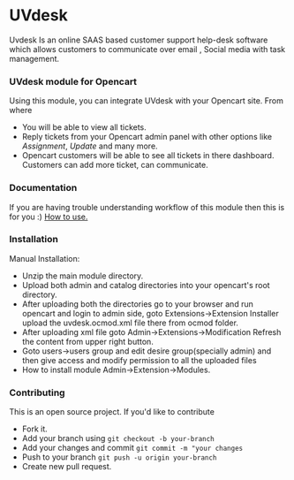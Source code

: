 # UVdesk
Uvdesk Is an online SAAS based customer support help-desk software which allows customers to communicate over email , Social media with task management.

### UVdesk module for Opencart

Using this module, you can integrate UVdesk with your Opencart site. From where 
- You will be able to view all tickets.
- Reply tickets from your Opencart admin panel with other options like *Assignment*, *Update* and many more.
- Opencart customers will be able to see all tickets in there dashboard. Customers can add more ticket, can communicate.

### Documentation 
If you are having trouble understanding workflow of this module then this is for you :)
[How to use.
](http://webkul.com/blog/uvdesk-opencart-free-helpdesk-ticket-system/)
 
### Installation
Manual Installation:
-  Unzip the main module directory.
-  Upload both admin and catalog directories into your opencart's root directory.
-  After uploading both the directories go to your browser and run opencart and login to admin side, goto Extensions->Extension Installer upload the uvdesk.ocmod.xml file there from ocmod folder.
- After uploading xml file goto Admin->Extensions->Modification Refresh the content from upper right button.
- Goto users->users group and edit desire group(specially admin) and then give access and modify permission to all the uploaded files
- How to install module Admin->Extension->Modules.

### Contributing
This is an open source project. If you'd like to contribute
 - Fork it.
 - Add your branch using 
    ``` git checkout -b your-branch ```
 - Add your changes and commit
    ``` git commit -m "your changes ```
 - Push to your branch
    ``` git push -u origin your-branch ```
 - Create new pull request.